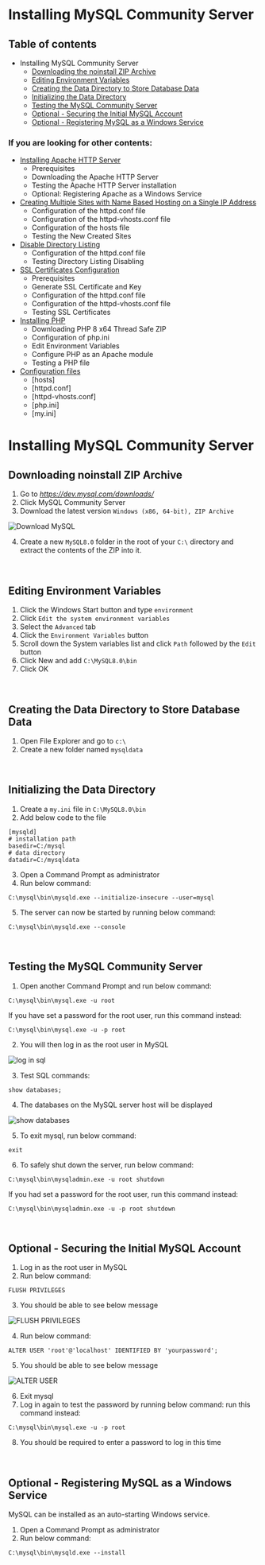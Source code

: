 # **Installing MySQL Community Server**

## Table of contents
* Installing MySQL Community Server
    * [Downloading the noinstall ZIP Archive](#mysqlZIP)
    * [Editing Environment Variables](#mysqlConfOne)
    * [Creating the Data Directory to Store Database Data](#mysqlConfTwo)
    * [Initializing the Data Directory](#mysqlConfThree)
    * [Testing the MySQL Community Server](#mysqlTest)
    * [Optional - Securing the Initial MySQL Account](#mysqlSecure)
    * [Optional - Registering MySQL as a Windows Service](#mysqlService)

### If you are looking for other contents:

* [Installing Apache HTTP Server](../ApacheHTTPServer)
    * Prerequisites
    * Downloading the Apache HTTP Server
    * Testing the Apache HTTP Server installation
    * Optional: Registering Apache as a Windows Service
* [Creating Multiple Sites with Name Based Hosting on a Single IP Address](../MultipleSites)
    * Configuration of the httpd.conf file
    * Configuration of the httpd-vhosts.conf file
    * Configuration of the hosts file
    * Testing the New Created Sites
* [Disable Directory Listing](../DirectoryListing)
    * Configuration of the httpd.conf file
    * Testing Directory Listing Disabling
* [SSL Certificates Configuration](../SSL)
    * Prerequisites
    * Generate SSL Certificate and Key
    * Configuration of the httpd.conf file
    * Configuration of the httpd-vhosts.conf file
    * Testing SSL Certificates
* [Installing PHP](../PHP)
    * Downloading PHP 8 x64 Thread Safe ZIP
    * Configuration of php.ini
    * Edit Environment Variables
    * Configure PHP as an Apache module
    * Testing a PHP file
* [Configuration files](../Configurationfiles)
    * [hosts]
    * [httpd.conf]
    * [httpd-vhosts.conf]
    * [php.ini]
    * [my.ini]


# Installing MySQL Community Server <a id="mysql"></a>

## Downloading noinstall ZIP Archive <a id="mysqlZIP"></a>
1. Go to <em>https://dev.mysql.com/downloads/</em>
2. Click MySQL Community Server
3. Download the latest version `Windows (x86, 64-bit), ZIP Archive`

![Download MySQL](/images/dlSQL.PNG)

4. Create a new `MySQL8.0` folder in the root of your `C:\` directory and extract the contents of the ZIP into it.

<br>

## Editing Environment Variables <a id="mysqlConfOne"></a>
1. Click the Windows Start button and type `environment`
2. Click `Edit the system environment variables`
3. Select the `Advanced` tab
4. Click the `Environment Variables` button
5. Scroll down the System variables list and click `Path` followed by the `Edit` button
6. Click New and add `C:\MySQL8.0\bin`
7. Click OK

<br>

## Creating the Data Directory to Store Database Data <a id="mysqlConfTwo"></a>
1. Open File Explorer and go to `c:\`
2. Create a new folder named `mysqldata`

<br> 

## Initializing the Data Directory <a id="mysqlConfThree"></a>
1. Create a `my.ini` file in `C:\MySQL8.0\bin`
2. Add below code to the file

```
[mysqld]
# installation path
basedir=C:/mysql
# data directory
datadir=C:/mysqldata
```

3. Open a Command Prompt as administrator
4. Run below command:
```
C:\mysql\bin\mysqld.exe --initialize-insecure --user=mysql
```
5. The server can now be started by running below command:
```
C:\mysql\bin\mysqld.exe --console
```

<br>

## Testing the MySQL Community Server <a id="mysqlTest"></a>
1. Open another Command Prompt and run below command:
```
C:\mysql\bin\mysql.exe -u root 
```
If you have set a password for the root user, run this command instead:
```
C:\mysql\bin\mysql.exe -u -p root 
```
2. You will then log in as the root user in MySQL

![log in sql](/images/sqllogin.png)

3. Test SQL commands:
```
show databases;
```
4. The databases on the MySQL server host will be displayed

![show databases](/images/showdatabases.png)

5. To exit mysql, run below command:
```
exit
```
6. To safely shut down the server, run below command:
```
C:\mysql\bin\mysqladmin.exe -u root shutdown
```

If you had set a password for the root user, run this command instead:
```
C:\mysql\bin\mysqladmin.exe -u -p root shutdown
```
<br>

## Optional - Securing the Initial MySQL Account <a id="mysqlSecure"></a>
1. Log in as the root user in MySQL 
2. Run below command:
```
FLUSH PRIVILEGES
```
3. You should be able to see below message

![FLUSH PRIVILEGES](/images/FLUSHPRIVILEGES.png)

4. Run below command:
```
ALTER USER 'root'@'localhost' IDENTIFIED BY 'yourpassword';
```
5. You should be able to see below message

![ALTER USER](/images/ALTER.png)

6. Exit mysql
7. Log in again to test the password by running below command:
run this command instead:
```
C:\mysql\bin\mysql.exe -u -p root 
```
8. You should be required to enter a password to log in this time

<br>

## Optional - Registering MySQL as a Windows Service <a id="mysqlService"></a>
MySQL can be installed as an auto-starting Windows service.
1. Open a Command Prompt as administrator
2. Run below command:
```
C:\mysql\bin\mysqld.exe --install
```
